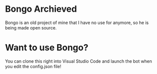 # Bongo Archieved
Bongo is an old project of mine that I have no use for anymore, so he is being made open source.

# Want to use Bongo?
You can clone this right into Visual Studio Code and launch the bot when you edit the config.json file!
